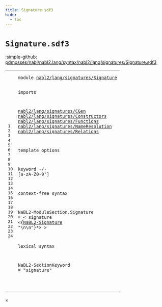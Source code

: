 ```yaml
---
title: Signature.sdf3
hide:
  - toc
---
```


# `Signature.sdf3`

:simple-github: [pdmosses/nabl/nabl2.lang/syntax/nabl2/lang/signatures/Signature.sdf3]

[pdmosses/nabl/nabl2.lang/syntax/nabl2/lang/signatures/Signature.sdf3]: https://github.com/pdmosses/nabl/blob/master/nabl2.lang/syntax/nabl2/lang/signatures/Signature.sdf3 "The source file on GitHub"

<div class="sdf3"><table class="highlighttable"><tbody><tr><td class="linenos"><div class="linenodiv"><pre><span></span>1
2
3
4
5
6
7
8
9
10
11
12
13
14
15
16
17
18
19
20
21
22
23
24
</pre></div></td>
<td class="code"><pre><code><span class="keyword">module</span> <a href="../../Main.sdf3/#nabl2/lang/signatures/Signature_8_3" id="nabl2/lang/signatures/Signature_1_8" title="a definition with a single reference">nabl2/lang/signatures/Signature</a>

<span class="keyword">imports</span>

  <a href="../CGen.sdf3/#nabl2/lang/signatures/CGen_1_8" id="nabl2/lang/signatures/CGen_5_3" title="a reference to a single-file definition">nabl2/lang/signatures/CGen</a>
  <a href="../Constructors.sdf3/#nabl2/lang/signatures/Constructors_1_8" id="nabl2/lang/signatures/Constructors_6_3" title="a reference to a single-file definition">nabl2/lang/signatures/Constructors</a>
  <a href="../Functions.sdf3/#nabl2/lang/signatures/Functions_1_8" id="nabl2/lang/signatures/Functions_7_3" title="a reference to a single-file definition">nabl2/lang/signatures/Functions</a>
  <a href="../NameResolution.sdf3/#nabl2/lang/signatures/NameResolution_1_8" id="nabl2/lang/signatures/NameResolution_8_3" title="a reference to a single-file definition">nabl2/lang/signatures/NameResolution</a>
  <a href="../Relations.sdf3/#nabl2/lang/signatures/Relations_1_8" id="nabl2/lang/signatures/Relations_9_3" title="a reference to a single-file definition">nabl2/lang/signatures/Relations</a>

<span class="keyword">template options</span>

  <span class="keyword">keyword</span> -/- [<span class="cons_Regular">a</span>-<span class="cons_Regular">z</span><span class="cons_Regular">A</span>-<span class="cons_Regular">Z</span><span class="cons_Regular">0</span>-<span class="cons_Regular">9</span>\']

<span class="keyword">context-free syntax</span>

  <span id="NaBL2-ModuleSection_17_3" title="a definition with no references">NaBL2-ModuleSection</span>.<span class="cons_Constructor"><span id="Signature_17_23" title="a definition with no references">Signature</span></span> = &lt;
    <span class="cons_String">signature</span>
      &lt;{<a href="../NameResolution.sdf3/#NaBL2-Signature_16_3" id="NaBL2-Signature_19_9" title="a reference to a single-file definition">NaBL2-Signature</a> <span class="cons_Lit">"\n\n"</span>}*&gt;
  &gt;

<span class="keyword">lexical syntax</span>

  <span id="NaBL2-SectionKeyword_24_3" title="a definition with no references">NaBL2-SectionKeyword</span> = <span class="cons_Lit">"signature"</span>


</code></pre></td></tr></tbody></table></div>

<div id="modal">
  <div id="modal-content">
    <span id="modal-close">&times;</span>
    <h2 id="modal-h2"></h2>
    <p  id="modal-p"></p>
    <ul id="modal-ul"></ul>
  </div>
</div>
